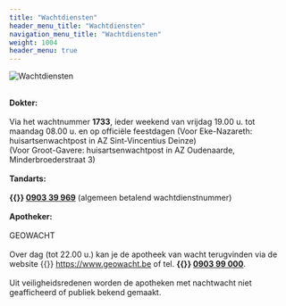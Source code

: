 ```yaml
---
title: "Wachtdiensten"
header_menu_title: "Wachtdiensten"
navigation_menu_title: "Wachtdiensten"
weight: 1004
header_menu: true
---
```


![Wachtdiensten](images/wachtdiensten.jpg)

<br>
<b>Dokter:</b><br>
<br>
Via het wachtnummer <b>1733</b>, ieder weekend van vrijdag 19.00 u. tot maandag 08.00 u. en op officiële feestdagen (Voor Eke-Nazareth: huisartsenwachtpost in AZ Sint-Vincentius Deinze)<br>
(Voor Groot-Gavere: huisartsenwachtpost in AZ Oudenaarde, Minderbroederstraat 3)<br>
<br>
<b>Tandarts:</b><br>
<br>
<b>{{<icon class="fa fa-phone">}}&nbsp;<a href="tel:090339969">0903 39 969</a></b> (algemeen betalend wachtdienstnummer)<br>
<br>
<b>Apotheker:</b><br>
<br>
GEOWACHT<br>
<br>
Over dag (tot 22.00 u.) kan je de apotheek van wacht terugvinden via de website {{<icon class="fa fa-external-link">}}&nbsp;<a href="https://www.geowacht.be" taeget=_blank>https://www.geowacht.be</a> of tel. <b>{{<icon class="fa fa-phone">}}&nbsp;<a href="tel:090399000">0903 99 000</a></b>.<br>
<br>
Uit veiligheidsredenen worden de apotheken met nachtwacht niet geafficheerd of publiek bekend gemaakt.<br>
<br>
<br>
<br>


